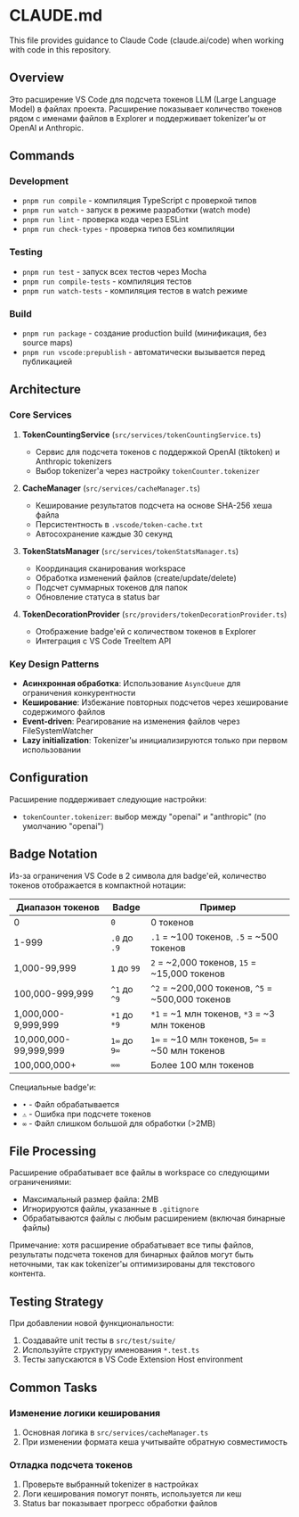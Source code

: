 # CLAUDE.md

This file provides guidance to Claude Code (claude.ai/code) when working with code in this repository.

## Overview

Это расширение VS Code для подсчета токенов LLM (Large Language Model) в файлах проекта. Расширение показывает количество токенов рядом с именами файлов в Explorer и поддерживает tokenizer'ы от OpenAI и Anthropic.

## Commands

### Development
- `pnpm run compile` - компиляция TypeScript с проверкой типов
- `pnpm run watch` - запуск в режиме разработки (watch mode)
- `pnpm run lint` - проверка кода через ESLint
- `pnpm run check-types` - проверка типов без компиляции

### Testing
- `pnpm run test` - запуск всех тестов через Mocha
- `pnpm run compile-tests` - компиляция тестов
- `pnpm run watch-tests` - компиляция тестов в watch режиме

### Build
- `pnpm run package` - создание production build (минификация, без source maps)
- `pnpm run vscode:prepublish` - автоматически вызывается перед публикацией

## Architecture

### Core Services

1. **TokenCountingService** (`src/services/tokenCountingService.ts`)
   - Сервис для подсчета токенов с поддержкой OpenAI (tiktoken) и Anthropic tokenizers
   - Выбор tokenizer'а через настройку `tokenCounter.tokenizer`

2. **CacheManager** (`src/services/cacheManager.ts`)
   - Кеширование результатов подсчета на основе SHA-256 хеша файла
   - Персистентность в `.vscode/token-cache.txt`
   - Автосохранение каждые 30 секунд

3. **TokenStatsManager** (`src/services/tokenStatsManager.ts`)
   - Координация сканирования workspace
   - Обработка изменений файлов (create/update/delete)
   - Подсчет суммарных токенов для папок
   - Обновление статуса в status bar

4. **TokenDecorationProvider** (`src/providers/tokenDecorationProvider.ts`)
   - Отображение badge'ей с количеством токенов в Explorer
   - Интеграция с VS Code TreeItem API

### Key Design Patterns

- **Асинхронная обработка**: Использование `AsyncQueue` для ограничения конкурентности
- **Кеширование**: Избежание повторных подсчетов через хеширование содержимого файлов
- **Event-driven**: Реагирование на изменения файлов через FileSystemWatcher
- **Lazy initialization**: Tokenizer'ы инициализируются только при первом использовании

## Configuration

Расширение поддерживает следующие настройки:
- `tokenCounter.tokenizer`: выбор между "openai" и "anthropic" (по умолчанию "openai")

## Badge Notation

Из-за ограничения VS Code в 2 символа для badge'ей, количество токенов отображается в компактной нотации:

| Диапазон токенов | Badge | Пример |
|------------------|-------|---------|
| 0 | `0` | 0 токенов |
| 1-999 | `.0` до `.9` | `.1` = ~100 токенов, `.5` = ~500 токенов |
| 1,000-99,999 | `1` до `99` | `2` = ~2,000 токенов, `15` = ~15,000 токенов |
| 100,000-999,999 | `^1` до `^9` | `^2` = ~200,000 токенов, `^5` = ~500,000 токенов |
| 1,000,000-9,999,999 | `*1` до `*9` | `*1` = ~1 млн токенов, `*3` = ~3 млн токенов |
| 10,000,000-99,999,999 | `1∞` до `9∞` | `1∞` = ~10 млн токенов, `5∞` = ~50 млн токенов |
| 100,000,000+ | `∞∞` | Более 100 млн токенов |

Специальные badge'и:

- `•` - Файл обрабатывается
- `⚠` - Ошибка при подсчете токенов
- `∞` - Файл слишком большой для обработки (>2MB)

## File Processing

Расширение обрабатывает все файлы в workspace со следующими ограничениями:
- Максимальный размер файла: 2MB
- Игнорируются файлы, указанные в `.gitignore`
- Обрабатываются файлы с любым расширением (включая бинарные файлы)

Примечание: хотя расширение обрабатывает все типы файлов, результаты подсчета токенов для бинарных файлов могут быть неточными, так как tokenizer'ы оптимизированы для текстового контента.

## Testing Strategy

При добавлении новой функциональности:
1. Создавайте unit тесты в `src/test/suite/`
2. Используйте структуру именования `*.test.ts`
3. Тесты запускаются в VS Code Extension Host environment

## Common Tasks

### Изменение логики кеширования
1. Основная логика в `src/services/cacheManager.ts`
2. При изменении формата кеша учитывайте обратную совместимость

### Отладка подсчета токенов
1. Проверьте выбранный tokenizer в настройках
2. Логи кеширования помогут понять, используется ли кеш
3. Status bar показывает прогресс обработки файлов